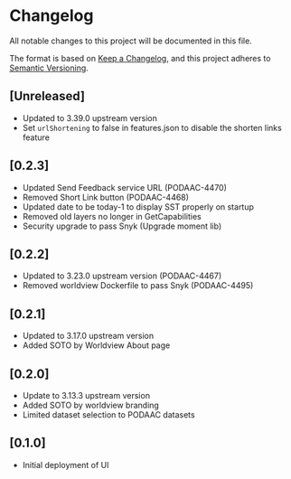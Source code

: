 # Changelog
All notable changes to this project will be documented in this file.

The format is based on [Keep a Changelog](https://keepachangelog.com/en/1.0.0/),
and this project adheres to [Semantic Versioning](https://semver.org/spec/v2.0.0.html).

## [Unreleased]
- Updated to 3.39.0 upstream version
- Set `urlShortening` to false in features.json to disable the shorten links feature

## [0.2.3]
- Updated Send Feedback service URL (PODAAC-4470)
- Removed Short Link button (PODAAC-4468)
- Updated date to be today-1 to display SST properly on startup
- Removed old layers no longer in GetCapabilities
- Security upgrade to pass Snyk (Upgrade moment lib)

## [0.2.2]
- Updated to 3.23.0 upstream version (PODAAC-4467)
- Removed worldview Dockerfile to pass Snyk (PODAAC-4495)

## [0.2.1]
- Updated to 3.17.0 upstream version
- Added SOTO by Worldview About page

## [0.2.0]
- Update to 3.13.3 upstream version
- Added SOTO by worldview branding
- Limited dataset selection to PODAAC datasets

## [0.1.0]
- Initial deployment of UI
